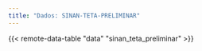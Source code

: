 ```yaml
---
title: "Dados: SINAN-TETA-PRELIMINAR"
---
```


{{< remote-data-table "data" "sinan_teta_preliminar" >}}
